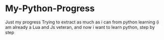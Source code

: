 # My-Python-Progress
Just my progress
Trying to extract as much as i can from python learning (i am already a Lua and Js veteran, and now i want to learn python, step by step


